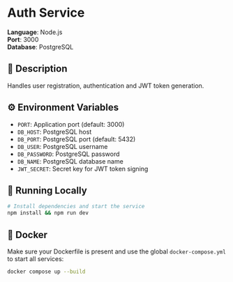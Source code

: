 # Auth Service

**Language**: Node.js  
**Port**: 3000  
**Database**: PostgreSQL

## 📌 Description

Handles user registration, authentication and JWT token generation.

## ⚙️ Environment Variables

- `PORT`: Application port (default: 3000)
- `DB_HOST`: PostgreSQL host
- `DB_PORT`: PostgreSQL port (default: 5432)
- `DB_USER`: PostgreSQL username
- `DB_PASSWORD`: PostgreSQL password
- `DB_NAME`: PostgreSQL database name
- `JWT_SECRET`: Secret key for JWT token signing

## 🚀 Running Locally

```bash
# Install dependencies and start the service
npm install && npm run dev
```

## 🐳 Docker

Make sure your Dockerfile is present and use the global `docker-compose.yml` to start all services:

```bash
docker compose up --build
```

